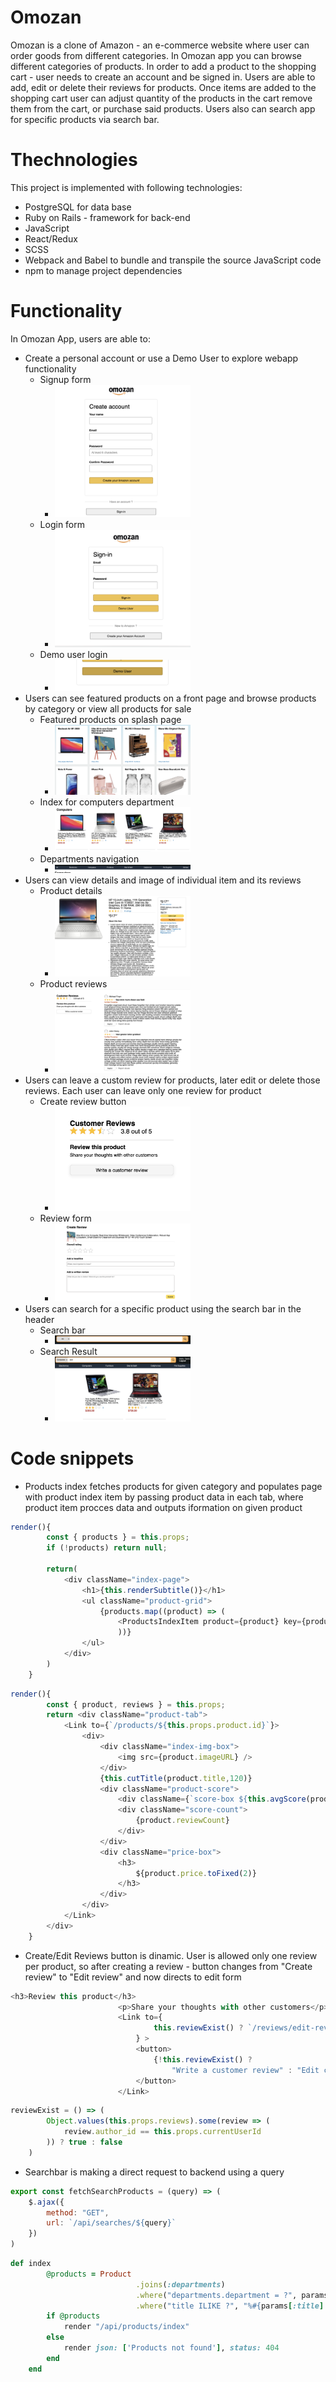 # Omozan

  Omozan is a clone of Amazon - an e-commerce website where user can order goods from different categories. In Omozan app you can browse different categories of products. In order to add a product to the shopping cart - user needs to create an account and be signed in. Users are able to add, edit or delete their reviews for products. Once items are added to the shopping cart user can adjust quantity of the products in the cart remove them from the cart, or purchase said products. Users also can search app for specific products via search bar.
  
  
# Thechnologies

This project is implemented with following technologies:
* PostgreSQL for data base
* Ruby on Rails - framework for back-end
* JavaScript
* React/Redux
* SCSS
* Webpack and Babel to bundle and transpile the source JavaScript code
* npm to manage project dependencies

# Functionality
In Omozan App, users are able to:
* Create a personal account or use a Demo User to explore webapp functionality
  * Signup form
    - <img src="./app/assets/images/Readme/signup.png" width=50% height=50%>
  * Login form
    - <img src="app/assets/images/Readme/login.png" width=50% height=50%>
  * Demo user login
    - <img src="app/assets/images/Readme/demo_user.png" width=50% height=50%>
* Users can see featured products on a front page and browse products by category or view all products for sale
  - Featured products on splash page
     - <img src="./app/assets/images/Readme/featured_items.png" width=50% height=50%>
  - Index for computers department
     - <img src="./app/assets/images/Readme/category.png" width=50% height=50%>
  - Departments navigation
     - <img src="./app/assets/images/Readme/category_list.png" width=50% height=50%>
* Users can view details and image of individual item and its reviews
  - Product details
     - <img src="./app/assets/images/Readme/details.png" width=50% height=50%>
  - Product reviews
     - <img src="./app/assets/images/Readme/reviews.png" width=50% height=50%>
* Users can leave a custom review for products, later edit or delete those reviews. Each user can leave only one review for product
  - Create review button
     - <img src="./app/assets/images/Readme/create_review.png" width=50% height=50%>
  - Review form
     - <img src="./app/assets/images/Readme/review_form.png" width=50% height=50%>
* Users can search for a specific product using the search bar in the header
  - Search bar
     - <img src="./app/assets/images/Readme/searchbar.png" width=50% height=50%>
  - Search Result
     - <img src="./app/assets/images/Readme/search_result.png" width=50% height=50%>

# Code snippets
* Products index fetches products for given category and populates page with product index item by passing product data in each tab, where product item procces data and outputs iformation on given product

```js
render(){
        const { products } = this.props;
        if (!products) return null;
        
        return(
            <div className="index-page">  
                <h1>{this.renderSubtitle()}</h1>
                <ul className="product-grid">
                    {products.map((product) => (
                        <ProductsIndexItem product={product} key={product.id} />
                        ))}
                </ul>
            </div>
        )
    }
```

```js
render(){
        const { product, reviews } = this.props;
        return <div className="product-tab">
            <Link to={`/products/${this.props.product.id}`}>
                <div>
                    <div className="index-img-box">
                        <img src={product.imageURL} />
                    </div>
                    {this.cutTitle(product.title,120)}
                    <div className="product-score">
                        <div className={`score-box ${this.avgScore(product.avgScore)}`}></div>
                        <div className="score-count">
                            {product.reviewCount}
                        </div>
                    </div>
                    <div className="price-box">
                        <h3>
                            ${product.price.toFixed(2)}
                        </h3>
                    </div>
                </div>
            </Link>
        </div>
    }
```
* Create/Edit Reviews button is dinamic. User is allowed only one review per product, so after creating a review - button changes from "Create review" to "Edit review" and now directs to edit form
```js
<h3>Review this product</h3>
                        <p>Share your thoughts with other customers</p>
                        <Link to={
                                this.reviewExist() ? `/reviews/edit-review/${product.id}` : `/reviews/create-review/${product.id}`
                            } > 
                            <button>
                                {!this.reviewExist() ? 
                                    "Write a customer review" : "Edit customer review "}
                            </button>
                        </Link>
```
```js
reviewExist = () => (
        Object.values(this.props.reviews).some(review => (
            review.author_id == this.props.currentUserId
        )) ? true : false
    )
```
* Searchbar is making a direct request to backend using a query 
```js
export const fetchSearchProducts = (query) => (
    $.ajax({
        method: "GET",
        url: `/api/searches/${query}`
    })
)
```
```rb
def index       
        @products = Product
                            .joins(:departments)
                            .where("departments.department = ?", params[:dep])
                            .where("title ILIKE ?", "%#{params[:title].downcase}%")
        if @products
            render "/api/products/index"
        else
            render json: ['Products not found'], status: 404
        end 
    end
 ```
 